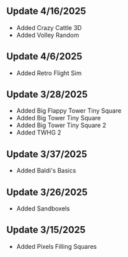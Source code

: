 ## Update 4/16/2025
- Added Crazy Cattle 3D
- Added Volley Random

## Update 4/6/2025
- Added Retro Flight Sim

## Update 3/28/2025
- Added Big Flappy Tower Tiny Square
- Added Big Tower Tiny Square
- Added Big Tower Tiny Square 2
- Added TWHG 2

## Update 3/37/2025
- Added Baldi's Basics

## Update 3/26/2025
- Added Sandboxels

## Update 3/15/2025
- Added Pixels Filling Squares